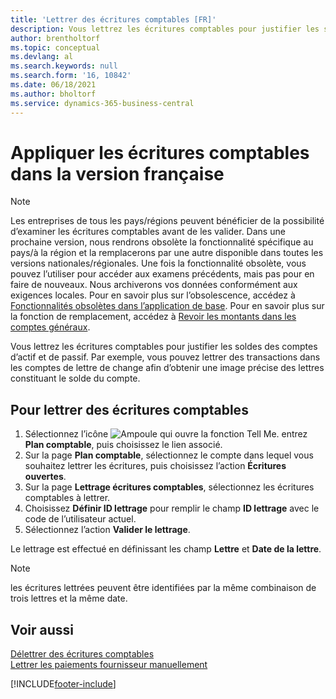 ```yaml
---
title: 'Lettrer des écritures comptables [FR]'
description: Vous lettrez les écritures comptables pour justifier les soldes des comptes d’actif et de passif.
author: brentholtorf
ms.topic: conceptual
ms.devlang: al
ms.search.keywords: null
ms.search.form: '16, 10842'
ms.date: 06/18/2021
ms.author: bholtorf
ms.service: dynamics-365-business-central
---
```

# <a name="apply-general-ledger-entries-in-the-french-version"></a>Appliquer les écritures comptables dans la version française

> [!NOTE]
> Les entreprises de tous les pays/régions peuvent bénéficier de la possibilité d’examiner les écritures comptables avant de les valider. Dans une prochaine version, nous rendrons obsolète la fonctionnalité spécifique au pays/à la région et la remplacerons par une autre disponible dans toutes les versions nationales/régionales. Une fois la fonctionnalité obsolète, vous pouvez l’utiliser pour accéder aux examens précédents, mais pas pour en faire de nouveaux. Nous archiverons vos données conformément aux exigences locales. Pour en savoir plus sur l’obsolescence, accédez à [Fonctionnalités obsolètes dans l’application de base](/dynamics365/business-central/dev-itpro/upgrade/deprecated-features-w1). Pour en savoir plus sur la fonction de remplacement, accédez à [Revoir les montants dans les comptes généraux](../../finance-review-accounts.md).

Vous lettrez les écritures comptables pour justifier les soldes des comptes d’actif et de passif. Par exemple, vous pouvez lettrer des transactions dans les comptes de lettre de change afin d’obtenir une image précise des lettres constituant le solde du compte.  

## <a name="to-apply-general-ledger-entries"></a>Pour lettrer des écritures comptables

1. Sélectionnez l’icône ![Ampoule qui ouvre la fonction Tell Me.](../../media/ui-search/search_small.png "Dites-moi ce que vous voulez faire") entrez **Plan comptable**, puis choisissez le lien associé.  
2. Sur la page **Plan comptable**, sélectionnez le compte dans lequel vous souhaitez lettrer les écritures, puis choisissez l’action **Écritures ouvertes**.  
3. Sur la page **Lettrage écritures comptables**, sélectionnez les écritures comptables à lettrer.  
4. Choisissez **Définir ID lettrage** pour remplir le champ **ID lettrage** avec le code de l’utilisateur actuel.  
5. Sélectionnez l’action **Valider le lettrage**.  

Le lettrage est effectué en définissant les champ **Lettre** et **Date de la lettre**.  

> [!NOTE]  
> les écritures lettrées peuvent être identifiées par la même combinaison de trois lettres et la même date.

## <a name="see-also"></a>Voir aussi

[Délettrer des écritures comptables](how-to-unapply-general-ledger-entries.md)  
[Lettrer les paiements fournisseur manuellement](../../payables-how-apply-purchase-transactions-manually.md)

[!INCLUDE[footer-include](../../includes/footer-banner.md)]
